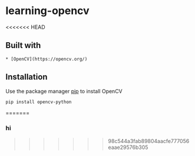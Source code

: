 # learning-opencv
<<<<<<< HEAD

## Built with

	* [OpenCV](https://opencv.org/)

## Installation

Use the package manager [pip](https://pip.pypa.io/en/stable/) to install OpenCV

```bash
pip install opencv-python
```

=======
### hi
>>>>>>> 98c544a3fab89804aacfe777056eaae29576b305
